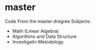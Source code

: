 # master
Code From the master dregree
Subjects:
- Math (Linear Algebra)
- Algorithms and Data Structure
- Investigatin Metodology
